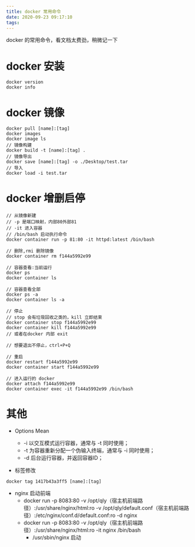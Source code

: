 ```yaml
---
title: docker 常用命令
date: 2020-09-23 09:17:10
tags:
---
```


docker 的常用命令，看文档太费劲，稍微记一下

# docker 安装
```
docker version
docker info
```

# docker 镜像
```
docker pull [name]:[tag]
docker images
docker image ls
// 镜像构建
docker build -t [name]:[tag] .
// 镜像导出
docker save [name]:[tag] -o ./Desktop/test.tar
// 导入
docker load -i test.tar
```

# docker 增删启停
```
// 从镜像新建
// -p 是端口映射，内部80外部81
// -it 进入容器
// /bin/bash 启动执行命令
docker container run -p 81:80 -it httpd:latest /bin/bash

// 删除,rmi 删除镜像
docker container rm f144a5992e99

// 容器查看:当前运行
docker ps
docker container ls

// 容器查看全部
docker ps -a
docker container ls -a

// 停止
// stop 会有垃圾回收之类的，kill 立即结束
docker container stop f144a5992e99
docker container kill f144a5992e99
// 或者在docker 内部 exit

// 想要退出不停止，ctrl+P+Q

// 重启
docker restart f144a5992e99
docker container start f144a5992e99

// 进入运行的 docker
docker attach f144a5992e99
docker container exec -it f144a5992e99 /bin/bash
```

# 其他
* Options	Mean
    * -i	以交互模式运行容器，通常与 -t 同时使用；
    * -t	为容器重新分配一个伪输入终端，通常与 -i 同时使用；
    * -d	后台运行容器，并返回容器ID；

* 标签修改
```
docker tag 1417b43a3ff5 [name]:[tag]
```

* nginx 启动前端
    * docker run -p 8083:80 -v /opt/qly（宿主机前端路径）:/usr/share/nginx/html:ro -v /opt/qly/default.conf（宿主机前端路径）:/etc/nginx/conf.d/default.conf:ro -d nginx
    * docker run -p 8083:80 -v /opt/qly（宿主机前端路径）:/usr/share/nginx/html:ro -it nginx /bin/bash
        * /usr/sbin/nginx 启动
